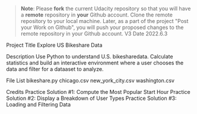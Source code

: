 >**Note**: Please **fork** the current Udacity repository so that you will have a **remote** repository in **your** Github account. Clone the remote repository to your local machine. Later, as a part of the project "Post your Work on Github", you will push your proposed changes to the remote repository in your Github account.
V3
Date
2022.6.3

Project Title
Explore US Bikeshare Data

Description
Use Python to understand U.S. bikesharedata. Calculate statistics and build an interactive environment where a user chooses the data and filter for a dataaset to analyze.

File List
bikeshare.py
chicago.csv
new_york_city.csv
washington.csv

Credits
Practice Solution #1: Compute the Most Popular Start Hour
Practice Solution #2: Display a Breakdown of User Types
Practice Solution #3: Loading and Filtering Data

